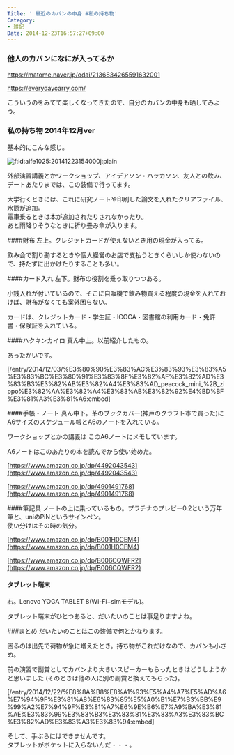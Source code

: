 ```yaml
---
Title: ' 最近のカバンの中身 #私の持ち物'
Category:
- 雑記
Date: 2014-12-23T16:57:27+09:00
---
```


### 他人のカバンになにが入ってるか

https://matome.naver.jp/odai/2136834265591632001

https://everydaycarry.com/
 
こういうのをみてて楽しくなってきたので、自分のカバンの中身も晒してみよう。


<!-- more -->


### 私の持ち物 2014年12月ver
基本的にこんな感じ。


<span ><img src="https://cdn-ak.f.st-hatena.com/images/fotolife/a/alfe1025/20141223/20141223154000.jpg" alt="f:id:alfe1025:20141223154000j:plain" title="f:id:alfe1025:20141223154000j:plain" class="hatena-fotolife" itemprop="image"></span>


外部演習講義とかワークショップ、アイデアソン・ハッカソン、友人との飲み、デートあたりまでは、この装備で行ってます。  

大学行くときには、これに研究ノートや印刷した論文を入れたクリアファイル、水筒が追加。  
電車乗るときは本が追加されたりされなかったり。  
あと雨降りそうなときに折り畳み傘が入ります。

####財布
左上。クレジットカードが使えないとき用の現金が入ってる。
  
飲み会で割り勘するときや個人経営のお店で支払うときくらいしか使わないので、持たずに出かけたりすることも多い。

####カード入れ
左下。財布の役割を乗っ取りつつある。  

小銭入れが付いているので、そこに自販機で飲み物買える程度の現金を入れておけば、財布がなくても案外困らない。  

カードは、クレジットカード・学生証・ICOCA・図書館の利用カード・免許書・保険証を入れている。

####ハクキンカイロ
真ん中上。以前紹介したもの。

あったかいです。

[/entry/2014/12/03/%E3%80%90%E3%83%AC%E3%83%93%E3%83%A5%E3%83%BC%E3%80%91%E3%83%8F%E3%82%AF%E3%82%AD%E3%83%B3%E3%82%AB%E3%82%A4%E3%83%AD_peacock_mini_%2B_zippo%E3%82%AA%E3%82%A4%E3%83%AB%E3%82%92%E4%BD%BF%E3%81%A3%E3%81%A6:embed]


####手帳・ノート
真ん中下。革のブックカバー(神戸のクラフト市で買った)にA6サイズのスケジュール帳とA6のノートを入れている。
  
ワークショップとかの講義は このA6ノートにメモしています。

A6ノートはこのあたりの本を読んでから使い始めた。

[https://www.amazon.co.jp/dp/4492043543](https://www.amazon.co.jp/dp/4492043543)



[https://www.amazon.co.jp/dp/4901491768](https://www.amazon.co.jp/dp/4901491768)




####筆記具
ノートの上に乗っているもの。プラチナのプレピー0.2という万年筆と、uniのPiNというサインペン。  
使い分けはその時の気分。

[https://www.amazon.co.jp/dp/B001H0CEM4](https://www.amazon.co.jp/dp/B001H0CEM4)


[https://www.amazon.co.jp/dp/B006CQWFR2](https://www.amazon.co.jp/dp/B006CQWFR2)





#### タブレット端末
右。Lenovo YOGA TABLET 8(Wi-Fi+simモデル)。  

タブレット端末がひとつあると、だいたいのことは事足りますよね。



###まとめ
だいたいのことはこの装備で何とかなります。  

困るのは出先で荷物が急に増えたとき。持ち物がこれだけなので、カバンも小さめ。  

前の演習で副賞としてカバンより大きいスピーカーもらったときはどうしようかと思いました (そのときは他の人に別の副賞と換えてもらった)。

[/entry/2014/12/22/%E8%8A%B8%E8%A1%93%E5%A4%A7%E5%AD%A6%E7%94%9F%E3%81%A8%E6%83%85%E5%A0%B1%E7%B3%BB%E9%99%A2%E7%94%9F%E3%81%A7%E6%9E%B6%E7%A9%BA%E3%81%AE%E3%83%99%E3%83%B3%E3%83%81%E3%83%A3%E3%83%BC%E3%82%AD%E3%83%A3%E3%83%94:embed]

そして、手ぶらにはできませんです。  
タブレットがポケットに入らないんだ・・・。

